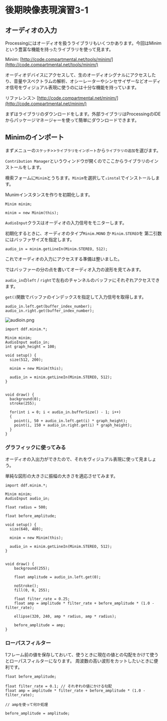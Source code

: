 # 後期映像表現演習3-1

## オーディオの入力

Processingにはオーディオを扱うライブラリもいくつかあります。今回はMinimという豊富な機能を持ったライブラリを使って見ます。

Minim: [http://code.compartmental.net/tools/minim/](http://code.compartmental.net/tools/minim/)

オーディオデバイスにアクセスして、生のオーディオシグナルにアクセスしたり、音量やスペクトラムの解析、オシーレーターやシンセサイザーなどオーディオ信号をヴィジュアル表現に使うのには十分な機能を持っています。

 リファレンス＞ [http://code.compartmental.net/minim/](http://code.compartmental.net/minim/)

まずはライブラリのダウンロードをします。外部ライブラリはProcessingのIDEからパッケージマネージャーを使って簡単にダウンロードできます。

## Minimのインポート

まずメニューの```スケッチ```>>```ライブラリをインポート```から```ライブラリの追加```を選びます。

```Contribution Manager```というウィンドウが開くのでここからライブラリのインストールをします。

検索フォームに```Minim```とうちます。```Minim```を選択して```↓instal```でインストールします。


Munimインスタンスを作りを初期化します。

```
Minim minim;

minim = new Minim(this);
```

```AudioInput```クラスはオーディオの入力信号をモニターします。

初期化するときに、オーディオのタイプ```Minim.MONO``` か ```Minim.STEREO```を
第二引数にはバッファサイズを指定します。

```
audio_in = minim.getLineIn(Minim.STEREO, 512);
```

これでオーディオの入力にアクセスする準備は整いました。

ではバッファーの分の点を書いてオーディオ入力の波形を見てみます。

```audio_in```の```left``` / ```right```で左右のチャンネルのバッファにそれぞれアクセスできます。

```get()```関数でバッファのインデックスを指定して入力信号を取得します。


```
audio_in.left.get(buffer_index_number);
audio_in.right.get(buffer_index_number);
```

![audioin.png](図版/audioin.png)


```
import ddf.minim.*;
 
Minim minim;
AudioInput audio_in;
int graph_height = 100;
 
void setup() {
  size(512, 200);
 
  minim = new Minim(this);
 
  audio_in = minim.getLineIn(Minim.STEREO, 512);
}


void draw() {
  background(0);
  stroke(255);
 
  for(int i = 0; i < audio_in.bufferSize() - 1; i++)
  {
    point(i, 50 + audio_in.left.get(i) * graph_height);
    point(i, 150 + audio_in.right.get(i) * graph_height);
  }
}
```


### グラフィックに使ってみる


オーディオの入出力ができたので、それをヴィジュアル表現に使って見ましょう。

単純な図形の大きさに振幅の大きさを適応させてみます。


```
import ddf.minim.*;
 
Minim minim;
AudioInput audio_in;

float radius = 500;

float before_amplitude;
 
void setup() {
  size(640, 480);
 
  minim = new Minim(this);
 
  audio_in = minim.getLineIn(Minim.STEREO, 512);
}


void draw() {
    background(255);

    float amplitude = audio_in.left.get(0);

    noStroke();
    fill(0, 0, 255);

    float filter_rate = 0.25; 
    float amp = amplitude * filter_rate + before_amplitude * (1.0 - filter_rate);

    ellipse(320, 240, amp * radius, amp * radius);

    before_amplitude = amp;
}
```

### ローパスフィルター

1フレーム前の値を保存しておいて、使うときに現在の値との勾配をかけて使うとローパスフィルターになります。
周波数の高い波形をカットしたいときに便利です。

```
float before_amplitude;
```

```
float filter_rate = 0.1; // それぞれの値にかける勾配 
float amp = amplitude * filter_rate + before_amplitude * (1.0 - filter_rate);

// ampを使って何か処理

before_amplitude = amplitude;
```
